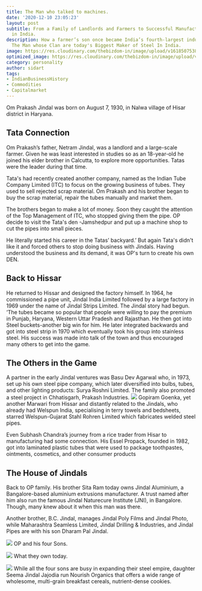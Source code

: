 ```yaml
---
title: The Man who talked to machines.
date: '2020-12-10 23:05:23'
layout: post
subtitle: From a Family of Landlords and Farmers to Successful Manufacturers Of Iron
  in India.
description: How a farmer’s son once became India’s fourth-largest industrialist.
  The Man whose Clan are today's Biggest Maker of Steel In India.
image: https://res.cloudinary.com/thebizdom-in/image/upload/v1618507538/JindalSteel_mgreol.png
optimized_image: https://res.cloudinary.com/thebizdom-in/image/upload/v1618507538/JindalSteel_mgreol.png
category: personality
author: sidart
tags:
- IndianBusinessHistory
- Commodities
- Capitalmarket
---
```


Om Prakash Jindal was born on August 7, 1930, in Nalwa village of Hisar district in Haryana. 
## Tata Connection
Om Prakash’s father, Netram Jindal, was a landlord and a large-scale farmer. Given he was least interested in studies so as an 18-year-old he joined his elder brother in Calcutta, to explore more opportunities. Tatas were the leader during that time.

Tata's had recently created another company, named as the Indian Tube Company Limited (ITC) to focus on the growing business of tubes. They used to sell rejected scrap material. Om Prakash and his brother began to buy the scrap material, repair the tubes manually and market them.

The brothers began to make a lot of money. Soon they caught the attention of the Top Management of ITC, who stopped giving them the pipe. OP decide to visit the Tata's den -Jamshedpur and put up a machine shop to cut the pipes into small pieces.

He literally started his career in the Tatas’ backyard.’ But again Tata's didn't like it and forced others to stop doing business with Jindals. Having understood the business and its demand, it was OP's turn to create his own DEN.

## Back to Hissar
He returned to Hissar and designed the factory himself. In 1964, he commissioned a pipe unit, Jindal India Limited followed by a large factory in 1969 under the name of Jindal Strips Limited. The Jindal story had begun. ‘The tubes became so popular that people were willing to pay the premium in Punjab, Haryana, Western Uttar Pradesh and Rajasthan. He then got into Steel buckets-another big win for him. 
He later integrated backwards and got into steel strip in 1970 which eventually took his group into stainless steel. His success was made into talk of the town and thus encouraged many others to get into the game.

## The Others in the Game
A partner in the early Jindal ventures was Basu Dev Agarwal who, in 1973, set up his own steel pipe company, which later diversified into bulbs, tubes, and other lighting products: Surya Roshni Limited. The family also promoted a steel project in Chhatisgarh, Prakash Industries.
![](https://pbs.twimg.com/media/EprXwifU0AEf9nW?format=png&name=small)
Gopiram Goenka, yet another Marwari from Hissar and distantly related to the Jindals, who already had  Welspun India, specialising in terry towels and bedsheets, starred Welspun-Gujarat Stahl Rohren Limited which fabricates welded steel pipes.

Even Subhash Chandra’s journey from a rice trader from Hisar to manufacturing had some connection. His Essel Propack, founded in 1982, got into laminated plastic tubes that were used to package toothpastes, ointments, cosmetics, and other consumer products

## The House of Jindals
Back to OP family. His brother Sita Ram today owns Jindal Aluminium, a Bangalore-based aluminium extrusions manufacturer. 
[](https://pbs.twimg.com/media/EprXUhYU0AAHaO_?format=png&name=small)
A trust named after him also run the famous Jindal Naturecure Institute (JNI), in Bangalore. Though, many knew about it when this man was there.

Another brother, B.C. Jindal, manages Jindal Poly Films and Jindal Photo, while Maharashtra Seamless Limited, Jindal Drilling & Industries, and Jindal Pipes are with his son Dharam Pal Jindal.

![](https://res.cloudinary.com/thebizdom-in/image/upload/v1618513329/jindals_z4klf2.png)
OP and his four Sons.

![](https://pbs.twimg.com/media/EprWFa5VEAAI-Bo?format=jpg&name=small)
What they own today.

![](https://pbs.twimg.com/media/EprWrYRUcAABwXW?format=png&name=small)
While all the four sons are busy in expanding their steel empire, daughter Seema Jindal Jajodia run Nourish Organics that offers a wide range of wholesome, multi-grain breakfast cereals, nutrient-dense cookies.
